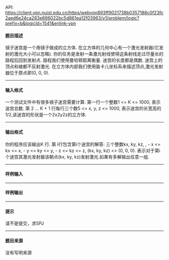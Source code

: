 API: https://client.vpn.nuist.edu.cn/https/webvpn893ff9021738b0357186c0f23fc2aed6e24ca283e886022bc5d861ea12f03963/v1/problem/logic?prefix=b&logicId=1541&enlink-vpn

#### 题目描述

镜子迷宫是一个用镜子做成的立方体. 在立方体的几何中心有一个激光发射器(它发射的激光大小可以忽略). 你的任务是发射一条激光射线使得这条射线走过尽量长的路程后回到发射点. 路程我们使用曼哈顿距离衡量. 迷宫的长度都是偶数. 迷宫上的顶点和棱都不反射激光. 在立方体内部我们使用笛卡儿坐标系来描述顶点,激光发射器位于原点即(0, 0, 0).

---

#### 输入格式

一个测试文件中有很多镜子迷宫需要计算. 第一行一个整数1 <= K <= 1000, 表示迷宫总数. 第 2 ... K + 1 行每行三个数5 <= x, y, z <= 1000, 表示迷宫的长宽高的1/2,该迷宫的形状是一个2x2y2z的立方体.

---

#### 输出格式

你的程序应该输出K 行. 第 i行包含第i个迷宫的解答: 三个整数kx, ky, kz, , - x <= kx <= x, - y <= ky <= y, - z <= kz <= z, (kx, ky, kz) <> (0, 0, 0). 表示对于第i个迷宫其激光发射器该朝点(kx, ky, kz)发射激光.如果有多解输出任意一组.

---

#### 样例输入

---

#### 样例输出

---

#### 提示

请不是提交，求SPJ

---

#### 题目来源

没有写明来源